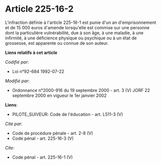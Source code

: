 # Article 225-16-2

L'infraction définie à l'article 225-16-1 est punie d'un an d'emprisonnement et de 15 000 euros d'amende lorsqu'elle est
commise sur une personne dont la particulière vulnérabilité, due à son âge, à une maladie, à une infirmité, à une déficience
physique ou psychique ou à un état de grossesse, est apparente ou connue de son auteur.

**Liens relatifs à cet article**

_Codifié par_:

  - Loi n°92-684 1992-07-22

_Modifié par_:

  - Ordonnance n°2000-916 du 19 septembre 2000 - art. 3 (V) JORF 22 septembre 2000 en vigueur le 1er janvier 2002

**Liens**:

  - PILOTE_SUIVEUR: Code de l'éducation - art. L511-3 (V)

_Cité par_:

  - Code de procédure pénale - art. 2-8 (V)
  - Code pénal - art. 225-16-3 (V)

_Cite_:

  - Code pénal - art. 225-16-1 (V)

